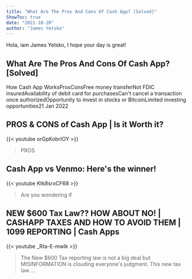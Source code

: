 ```yaml
---
title: "What Are The Pros And Cons Of Cash App? [Solved]"
ShowToc: true 
date: "2021-10-20"
author: "James Yetsko" 
---
```


Hola, iam James Yetsko, I hope your day is great!
## What Are The Pros And Cons Of Cash App? [Solved]
How Cash App WorksProsConsFree money transferNot FDIC insuredAvailability of debit card for purchasesCan't cancel a transaction once authorizedOpportunity to invest in stocks or BitcoinLimited investing opportunities21 Jan 2022

## PROS & CONS of Cash App | Is it Worth it?
{{< youtube orGpKobrIOY >}}
>PROS

## Cash App vs Venmo: Here's the winner!
{{< youtube Ktk8srxCF68 >}}
>Are you wondering if 

## NEW $600 Tax Law?? HOW ABOUT NO! | CASHAPP TAXES AND HOW TO AVOID THEM | 1099 REPORTING | Cash Apps
{{< youtube _Rta-E-mwlk >}}
>The New $600 Tax reporting law is not a big deal but MISINFORMATION is clouding everyone's judgment. This new tax law ...

